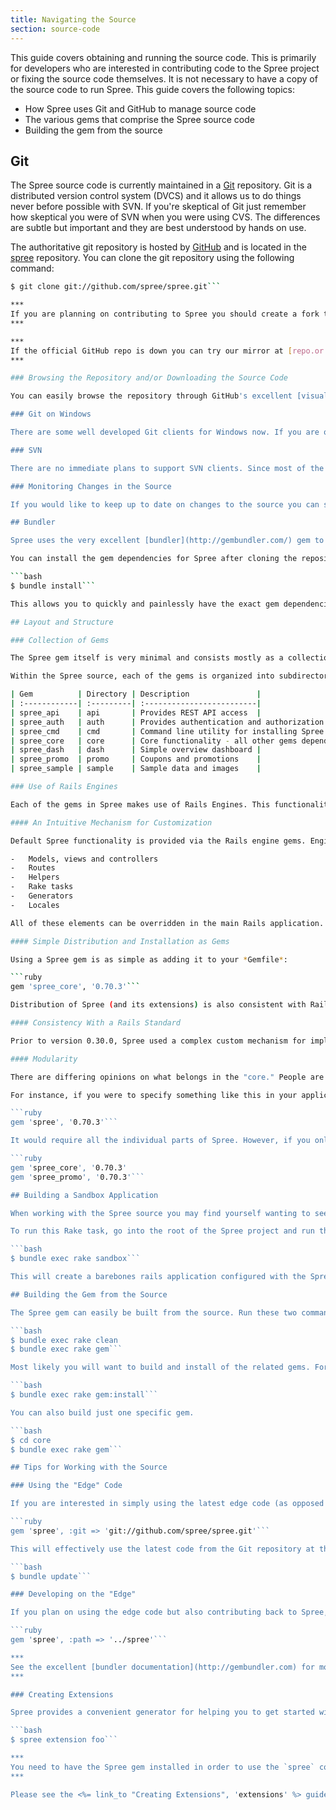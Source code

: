 ```yaml
---
title: Navigating the Source
section: source-code
---
```


This guide covers obtaining and running the source code. This is primarily for developers who are interested in contributing code to the Spree project or fixing the source code themselves. It is not necessary to have a copy of the source code to run Spree. This guide covers the following topics:

-   How Spree uses Git and GitHub to manage source code
-   The various gems that comprise the Spree source code
-   Building the gem from the source

## Git

The Spree source code is currently maintained in a [Git](http://git.or.cz/) repository. Git is a distributed version control system (DVCS) and it allows us to do things never before possible with SVN. If you're skeptical of Git just remember how skeptical you were of SVN when you were using CVS. The differences are subtle but important and they are best understood by hands on use.

The authoritative git repository is hosted by [GitHub](https://github.com/) and is located in the [spree](https://github.com/spree/spree/tree/master) repository. You can clone the git repository using the following command:

```bash
$ git clone git://github.com/spree/spree.git```

***
If you are planning on contributing to Spree you should create a fork through GitHub and push fixes to clearly labeled branches (see the <%= link_to "Contributors Guide", 'contributing' %> for details.)
***

***
If the official GitHub repo is down you can try our mirror at [repo.or.cz](http://repo.or.cz/w/spree.git)
***

### Browsing the Repository and/or Downloading the Source Code

You can easily browse the repository through GitHub's excellent [visual interface](https://github.com/spree/spree/tree/master). GitHub also contains a link to download a tarball copy of the latest source code as well as links to [previous versions](https://github.com/spree/spree/tags).

### Git on Windows

There are some well developed Git clients for Windows now. If you are on a Windows box you might want to check out the [msysgit](http://code.google.com/p/msysgit/) project.

### SVN

There are no immediate plans to support SVN clients. Since most of the Rails community is using git, SVN support is not really a priority.

### Monitoring Changes in the Source

If you would like to keep up to date on changes to the source you can subscribe to the GitHub\[RSS feed](https://github.com/feeds/spree/commits/spree/master) and you will be notified of all the commits.

## Bundler

Spree uses the very excellent [bundler](http://gembundler.com/) gem to manage its dependencies. We are assuming you have basic familiarity with bundler. A detailed explanation of bundler can be found on [Bundler's site](http://gembundler.com/).

You can install the gem dependencies for Spree after cloning the repository using this Bundler-provided command:

```bash
$ bundle install```

This allows you to quickly and painlessly have the exact gem dependencies you need to work with Bundler.

## Layout and Structure

### Collection of Gems

The Spree gem itself is very minimal and consists mostly as a collection of gems. These gems are maintained together in a single GitHub repository and new versions of the gems are shipped with each new Spree release. The official documentation (which you are reading now) covers functionality provided by each of these gems.

Within the Spree source, each of the gems is organized into subdirectories as follows:

| Gem          | Directory | Description               |
| :------------| :---------| :-------------------------|
| spree_api    | api       | Provides REST API access  |
| spree_auth   | auth      | Provides authentication and authorization (via authlogic and cancan gems) |
| spree_cmd    | cmd       | Command line utility for installing Spree and creating extensions |
| spree_core   | core      | Core functionality - all other gems depend on this gem |
| spree_dash   | dash      | Simple overview dashboard |
| spree_promo  | promo     | Coupons and promotions    |
| spree_sample | sample    | Sample data and images    |

### Use of Rails Engines

Each of the gems in Spree makes use of Rails Engines. This functionality was introduced in Rails 3.0 and allows Engines to behave in a manner similar to fully-functional applications. Relying on this mechanism provides several advantages:

#### An Intuitive Mechanism for Customization

Default Spree functionality is provided via the Rails engine gems. Engines can provide several aspects traditionally associated with a Rails application including (but not limited to):

-   Models, views and controllers
-   Routes
-   Helpers
-   Rake tasks
-   Generators
-   Locales

All of these elements can be overridden in the main Rails application. Therefore, it is relatively simple to add Spree to your Rails application and then customize it further by supplying your own elements in that same application. A full discussion of Rails Engines is not appropriate here. Please consult the Rails Guides for more information.

#### Simple Distribution and Installation as Gems

Using a Spree gem is as simple as adding it to your *Gemfile*:

```ruby
gem 'spree_core', '0.70.3'```

Distribution of Spree (and its extensions) is also consistent with Rails standards and modularity (see next.)

#### Consistency With a Rails Standard

Prior to version 0.30.0, Spree used a complex custom mechanism for implementing "engine-like" functionality. While it was difficult to strip this functionality out of Spree, the benefits are well worth it. Spree now receives all of the massive testing and attention to detail that comes for free when using the Rails core engine functionality, rather than a custom solution.

#### Modularity

There are differing opinions on what belongs in the "core." People are often expressing their opinion that Spree is either "getting too fat" or "lacks basic features." By relying on these engines (and distributing them as gems), developers are free to use only the parts of Spree that they find useful. For instance, this would allow you to omit promotions functionality or to replace the authentication mechanism.

For instance, if you were to specify something like this in your application's *Gemfile*:

```ruby
gem 'spree', '0.70.3'```

It would require all the individual parts of Spree. However, if you only wanted to require the "core" and "promo" parts of Spree, you would do this:

```ruby
gem 'spree_core', '0.70.3'
gem 'spree_promo', '0.70.3'```

## Building a Sandbox Application

When working with the Spree source you may find yourself wanting to see how the code performs in the context of an actual application. This is due to the fact that Spree is intended to be distributed as a gem and is not designed to be run as a standalone application. Spree includes a helpful Rake task for setting up such a test application.

To run this Rake task, go into the root of the Spree project and run this command:

```bash
$ bundle exec rake sandbox```

This will create a barebones rails application configured with the Spree gem. It runs the migrations for you and sets up the sample data. The resulting *sandbox* folder is already ignored by *.gitignore* and it is deleted and rebuilt from scratch each time the Rake task runs.

## Building the Gem from the Source

The Spree gem can easily be built from the source. Run these two commands in the root of the Spree project to do this:

```bash
$ bundle exec rake clean
$ bundle exec rake gem```

Most likely you will want to build and install of the related gems. Fortunately there is a simple Rake task for that.

```bash
$ bundle exec rake gem:install```

You can also build just one specific gem.

```bash
$ cd core
$ bundle exec rake gem```

## Tips for Working with the Source

### Using the "Edge" Code

If you are interested in simply using the latest edge code (as opposed to contributing to it) then the simplest thing to do is add a *:git* directive to your *Gemfile* and point it at the master branch.

```ruby
gem 'spree', :git => 'git://github.com/spree/spree.git'```

This will effectively use the latest code from the Git repository at the time you run *bundle install*. This version of the code will be "frozen" in your *Gemfile.lock* and will ensure that anyone else using your project code is using the exact same version of the Spree code as you are. You will need to update the bundle if you want to update to code that is newer since the last time you updated.

```bash
$ bundle update```

### Developing on the "Edge"

If you plan on using the edge code but also contributing back to Spree, then you may be interested in the following approach. Create your Rails app that will be using the Spree gem in a directory that has the same parent as a locally cloned version of the Spree source. Then simply use the following in your *Gemfile*.

```ruby
gem 'spree', :path => '../spree'```

***
See the excellent [bundler documentation](http://gembundler.com) for more details.
***

### Creating Extensions

Spree provides a convenient generator for helping you to get started with extensions.

```bash
$ spree extension foo```

***
You need to have the Spree gem installed in order to use the `spree` command.
***

Please see the <%= link_to "Creating Extensions", 'extensions' %> guide for more details.